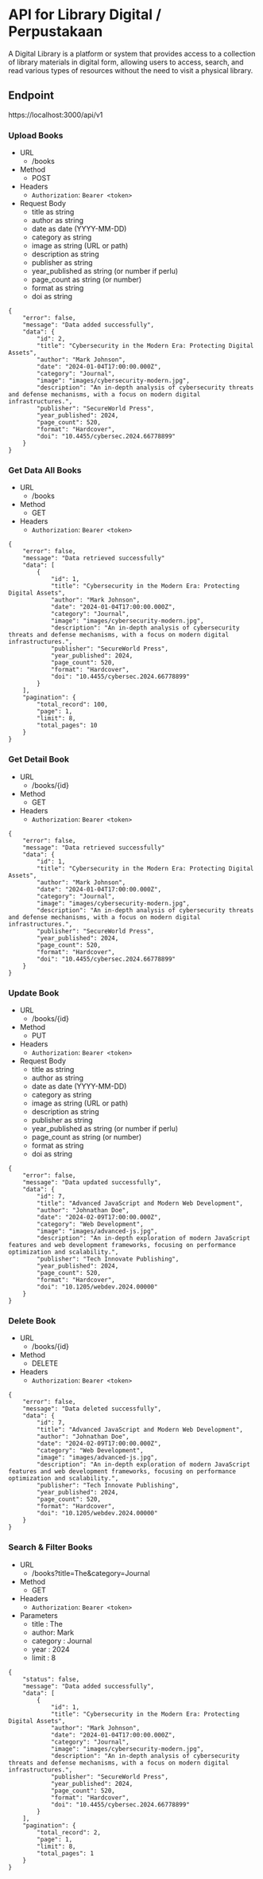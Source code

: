 # API for Library Digital / Perpustakaan
A Digital Library is a platform or system that provides access to a collection of library materials in digital form, allowing users to access, search, and read various types of resources without the need to visit a physical library.

## Endpoint
https://localhost:3000/api/v1

### Upload Books
- URL
    - /books
- Method
    - POST
- Headers
    - `Authorization`: `Bearer <token>`
- Request Body
    - title as string
    - author as string
    - date as date (YYYY-MM-DD)
    - category as string
    - image as string (URL or path)
    - description as string
    - publisher as string
    - year_published as string (or number if perlu)
    - page_count as string (or number)
    - format as string
    - doi as string
```Response
{
    "error": false,
    "message": "Data added successfully",
    "data": {
        "id": 2,
        "title": "Cybersecurity in the Modern Era: Protecting Digital Assets",
        "author": "Mark Johnson",
        "date": "2024-01-04T17:00:00.000Z",
        "category": "Journal",
        "image": "images/cybersecurity-modern.jpg",
        "description": "An in-depth analysis of cybersecurity threats and defense mechanisms, with a focus on modern digital infrastructures.",
        "publisher": "SecureWorld Press",
        "year_published": 2024,
        "page_count": 520,
        "format": "Hardcover",
        "doi": "10.4455/cybersec.2024.66778899"
    }
}
```

### Get Data All Books
- URL
    - /books
- Method
    - GET
- Headers
    - `Authorization`: `Bearer <token>`
```Response
{
    "error": false,
    "message": "Data retrieved successfully"
    "data": [
        {
            "id": 1,
            "title": "Cybersecurity in the Modern Era: Protecting Digital Assets",
            "author": "Mark Johnson",
            "date": "2024-01-04T17:00:00.000Z",
            "category": "Journal",
            "image": "images/cybersecurity-modern.jpg",
            "description": "An in-depth analysis of cybersecurity threats and defense mechanisms, with a focus on modern digital infrastructures.",
            "publisher": "SecureWorld Press",
            "year_published": 2024,
            "page_count": 520,
            "format": "Hardcover",
            "doi": "10.4455/cybersec.2024.66778899"
        }
    ],
    "pagination": {
        "total_record": 100,
        "page": 1,
        "limit": 8,
        "total_pages": 10
    }
}
```

### Get Detail Book
- URL
    - /books/{id}
- Method
    - GET
- Headers
    - `Authorization`: `Bearer <token>`
```Response
{
    "error": false,
    "message": "Data retrieved successfully"
    "data": {
        "id": 1,
        "title": "Cybersecurity in the Modern Era: Protecting Digital Assets",
        "author": "Mark Johnson",
        "date": "2024-01-04T17:00:00.000Z",
        "category": "Journal",
        "image": "images/cybersecurity-modern.jpg",
        "description": "An in-depth analysis of cybersecurity threats and defense mechanisms, with a focus on modern digital infrastructures.",
        "publisher": "SecureWorld Press",
        "year_published": 2024,
        "page_count": 520,
        "format": "Hardcover",
        "doi": "10.4455/cybersec.2024.66778899"
    }
}
```

### Update Book
- URL
    - /books/{id}
- Method
    - PUT
- Headers
    - `Authorization`: `Bearer <token>`
- Request Body
    - title as string
    - author as string
    - date as date (YYYY-MM-DD)
    - category as string
    - image as string (URL or path)
    - description as string
    - publisher as string
    - year_published as string (or number if perlu)
    - page_count as string (or number)
    - format as string
    - doi as string
```Response
{
    "error": false,
    "message": "Data updated successfully",
    "data": {
        "id": 7,
        "title": "Advanced JavaScript and Modern Web Development",
        "author": "Johnathan Doe",
        "date": "2024-02-09T17:00:00.000Z",
        "category": "Web Development",
        "image": "images/advanced-js.jpg",
        "description": "An in-depth exploration of modern JavaScript features and web development frameworks, focusing on performance optimization and scalability.",
        "publisher": "Tech Innovate Publishing",
        "year_published": 2024,
        "page_count": 520,
        "format": "Hardcover",
        "doi": "10.1205/webdev.2024.00000"
    }
}
```

### Delete Book
- URL
    - /books/{id}
- Method
    - DELETE
- Headers
    - `Authorization`: `Bearer <token>`
```Response
{
    "error": false,
    "message": "Data deleted successfully",
    "data": {
        "id": 7,
        "title": "Advanced JavaScript and Modern Web Development",
        "author": "Johnathan Doe",
        "date": "2024-02-09T17:00:00.000Z",
        "category": "Web Development",
        "image": "images/advanced-js.jpg",
        "description": "An in-depth exploration of modern JavaScript features and web development frameworks, focusing on performance optimization and scalability.",
        "publisher": "Tech Innovate Publishing",
        "year_published": 2024,
        "page_count": 520,
        "format": "Hardcover",
        "doi": "10.1205/webdev.2024.00000"
    }
}
```

### Search & Filter Books
- URL
    - /books?title=The&category=Journal
- Method
    - GET
- Headers
    - `Authorization`: `Bearer <token>`
- Parameters
    - title : The
    - author: Mark
    - category : Journal
    - year : 2024
    - limit : 8
```Response
{
    "status": false,
    "message": "Data added successfully",
    "data": [
        {
            "id": 1,
            "title": "Cybersecurity in the Modern Era: Protecting Digital Assets",
            "author": "Mark Johnson",
            "date": "2024-01-04T17:00:00.000Z",
            "category": "Journal",
            "image": "images/cybersecurity-modern.jpg",
            "description": "An in-depth analysis of cybersecurity threats and defense mechanisms, with a focus on modern digital infrastructures.",
            "publisher": "SecureWorld Press",
            "year_published": 2024,
            "page_count": 520,
            "format": "Hardcover",
            "doi": "10.4455/cybersec.2024.66778899"
        }
    ],
    "pagination": {
        "total_record": 2,
        "page": 1,
        "limit": 8,
        "total_pages": 1
    }
}
```